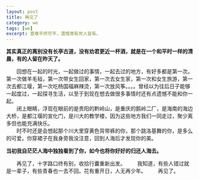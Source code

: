 ```yaml
---
layout: post
title: 再见了
category: we
tags: [we]
excerpt: 意难平终可平，遗憾常有世人皆有。
---
```


**其实真正的离别没有长亭古道，没有劝君更近一杯酒，就是在一个和平时一样的清晨，有的人留在昨天了。** 

&ensp;&ensp;&ensp;&ensp;回想在一起的时光，一起做过的事情，一起去过的地方，有好多都是第一次。第一次做羊毛毡，第一次带女生回家，第一次去女生家，第一次和女生旅游，第一次去都江堰，第一次吃杨国福麻辣烫，第一次放风筝。。。。曾经以为往后日子能够一起度过，一起探寻生活，以至于到现在想去做很多事情时还有点遗憾不能和你一起。  
&ensp;&ensp;&ensp;&ensp;闭上眼睛，浮现在眼前的是贵阳的黔岭山，是重庆的鹅岭二厂，是海南的海边大桥，是都江堰的宣化门，是川大的教学楼，因为这些地方我们一同走过，聚少离多但也能充满快乐。  
&ensp;&ensp;&ensp;&ensp;时不时还是会想起那个川大里穿黄色背带裤的你，那个跳洛基舞的你，是多么的可爱。你穿裙子在我身旁我没注意，回到人海后才发现你的美。

**当初我自茫茫人海中独独看到了你，如今也将你好好的归还人海去。** 

&ensp;&ensp;&ensp;&ensp;再见了，十字路口终有别，收拾行囊重新出发。
&ensp;&ensp;&ensp;&ensp;我知道，有些人错过就是一辈子，有些青春也一去不回。花有重开日，人无再少年。
&ensp;&ensp;&ensp;&ensp;再见了。




